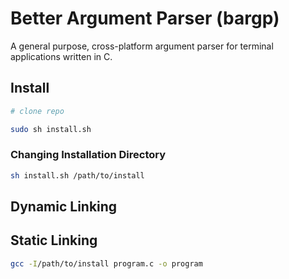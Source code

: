 # Better Argument Parser (bargp)

A general purpose, cross-platform argument parser for terminal applications written in C.

## Install
```sh
# clone repo

sudo sh install.sh
```

### Changing Installation Directory
```sh
sh install.sh /path/to/install
```

## Dynamic Linking

## Static Linking
```sh
gcc -I/path/to/install program.c -o program
```
